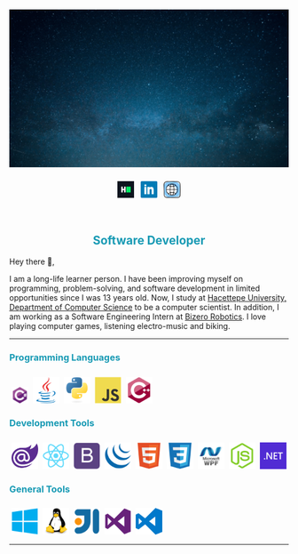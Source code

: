 
# ![waylon walker header](https://raw.githubusercontent.com/mehmetyz/mehmetyz/main/banner.gif)

<p align='center'>
<a href="https://hackerrank.com/mehmetyz"><img height="30" src="https://raw.githubusercontent.com/mehmetyz/mehmetyz/main/icons/hackerrank.jpg"></a>&nbsp;&nbsp;
<a href="https://www.linkedin.com/in/waylonwalker/"><img height="30" src="https://raw.githubusercontent.com/mehmetyz/mehmetyz/main/icons/linkedin.svg"></a> &nbsp;
<a href="https://twitter.com/_waylonwalker"><img height="30" src="https://raw.githubusercontent.com/mehmetyz/mehmetyz/main/icons/website.svg"></a>

</p>

<div align="center">

</br>

## <b style='color:#189AB4'>Software Developer</b></h2>
</div>


Hey there 👋,

I am a long-life learner person. I have been improving myself on programming, problem-solving, and software development in limited opportunities since I was 13 years old. Now, I study at [Hacettepe University, Department of Computer Science](https://cs.hacettepe.edu.tr/) to be a computer scientist. In addition, I am working as a Software Engineering Intern at [Bizero Robotics](https://bizero.com.tr/). I love playing computer games, listening electro-music and biking.

---

### <b style='color:#189AB4'>Programming Languages</b> 
<span>
<img src="https://raw.githubusercontent.com/mehmetyz/mehmetyz/main/icons/csharp.svg" height="30" style="margin-top: 8px; margin-left: 4px"/>
<img src="https://raw.githubusercontent.com/mehmetyz/mehmetyz/main/icons/java.svg" style="width:48px; height:48px; margin-top: 8px; margin-left: 4px"/>
<img src="https://raw.githubusercontent.com/mehmetyz/mehmetyz/main/icons/python.svg" style="width:48px; height:48px; margin-top: 8px; margin-left: 4px"/>
<img src="https://raw.githubusercontent.com/mehmetyz/mehmetyz/main/icons/javascript.svg" style="width:48px; height:48px; margin-top: 8px; margin-left: 4px"/>
<img src="https://raw.githubusercontent.com/mehmetyz/mehmetyz/main/icons/cplusplus.svg" style="width:48px; height:48px; margin-top: 8px; margin-left: 4px"/>
</span>

### <b style='color:#189AB4'>Development Tools</b>
<span >
<img src="https://raw.githubusercontent.com/mehmetyz/mehmetyz/main/icons/blazor.png" style="width:48px; height:48px; margin-top: 8px; margin-left: 4px"/>
<img src="https://raw.githubusercontent.com/mehmetyz/mehmetyz/main/icons/reactjs.svg" style="width:48px; height:48px; margin-top: 8px; margin-left: 4px"/>
<img src="https://raw.githubusercontent.com/mehmetyz/mehmetyz/main/icons/bootstrap.svg" style="width:48px; height:48px; margin-top: 8px; margin-left: 4px"/>
<img src="https://raw.githubusercontent.com/mehmetyz/mehmetyz/main/icons/jquery.svg" style="width:48px; height:48px; margin-top: 8px; margin-left: 4px"/>
<img src="https://raw.githubusercontent.com/mehmetyz/mehmetyz/main/icons/html.svg" style="width:48px; height:48px; margin-top: 8px; margin-left: 4px"/>
</span>
<img src="https://raw.githubusercontent.com/mehmetyz/mehmetyz/main/icons/css.svg" style="width:48px; height:48px; margin-top: 8px; margin-left: 4px"/>
<img src="https://raw.githubusercontent.com/mehmetyz/mehmetyz/main/icons/wpf.png" style="width:48px; height:48px; margin-top: 8px; margin-left: 4px"/>

<img src="https://raw.githubusercontent.com/mehmetyz/mehmetyz/main/icons/nodejs.svg" style="width:48px; height:48px; margin-top: 8px; margin-left: 4px"/>
<img src="https://raw.githubusercontent.com/mehmetyz/mehmetyz/main/icons/dot-net.png" style="width:48px; height:48px; margin-top: 8px; margin-left: 4px"/>

</span>

### <b style='color:#189AB4'>General Tools</b>
<span >
<img src="https://raw.githubusercontent.com/mehmetyz/mehmetyz/main/icons/windows.svg" style="width:48px; height:48px; margin-top: 8px; margin-left: 4px"/>
<img src="https://raw.githubusercontent.com/mehmetyz/mehmetyz/main/icons/linux.svg" style="width:48px; height:48px; margin-top: 8px; margin-left: 4px"/>

<img src="https://raw.githubusercontent.com/mehmetyz/mehmetyz/main/icons/intellij.svg" style="width:48px; height:48px; margin-top: 8px; margin-left: 4px"/>
<img src="https://raw.githubusercontent.com/mehmetyz/mehmetyz/main/icons/visual-studio.svg" style="width:48px; height:48px; margin-top: 8px; margin-left: 4px"/>
</span>
<img src="https://raw.githubusercontent.com/mehmetyz/mehmetyz/main/icons/visual-studio-code.svg" style="width:48px; height:48px; margin-top: 8px; margin-left: 4px"/>

</span>

---

